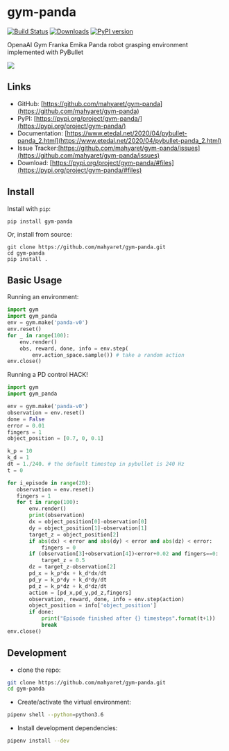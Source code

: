 # gym-panda

[![Build Status](https://travis-ci.org/mahyaret/gym-panda.svg?branch=master)](https://travis-ci.org/mahyaret/gym-panda)
[![Downloads](https://pepy.tech/badge/gym-panda)](https://pepy.tech/project/gym-panda)
[![PyPI version](https://badge.fury.io/py/gym-panda.svg)](https://badge.fury.io/py/gym-panda)


OpenaAI Gym Franka Emika Panda robot grasping environment implemented with PyBullet


![](https://www.etedal.net/img/twenty/panda.gif)

## Links

- GitHub: [https://github.com/mahyaret/gym-panda](https://github.com/mahyaret/gym-panda)
- PyPI: [https://pypi.org/project/gym-panda/](https://pypi.org/project/gym-panda/)
- Documentation: [https://www.etedal.net/2020/04/pybullet-panda_2.html](https://www.etedal.net/2020/04/pybullet-panda_2.html)
- Issue Tracker:[https://github.com/mahyaret/gym-panda/issues](https://github.com/mahyaret/gym-panda/issues)
- Download: [https://pypi.org/project/gym-panda/#files](https://pypi.org/project/gym-panda/#files)


## Install

Install with `pip`:

    pip install gym-panda
    
Or, install from source:

    git clone https://github.com/mahyaret/gym-panda.git
    cd gym-panda
    pip install .

## Basic Usage

Running an environment:

```python
import gym
import gym_panda
env = gym.make('panda-v0')
env.reset()
for _ in range(100):
    env.render()
    obs, reward, done, info = env.step(
        env.action_space.sample()) # take a random action
env.close()
 ```
 
 Running a PD control HACK!
 
 ```python
import gym
import gym_panda

env = gym.make('panda-v0')
observation = env.reset()
done = False
error = 0.01
fingers = 1
object_position = [0.7, 0, 0.1]

k_p = 10
k_d = 1
dt = 1./240. # the default timestep in pybullet is 240 Hz  
t = 0

for i_episode in range(20):
    observation = env.reset()
    fingers = 1
    for t in range(100):
        env.render()
        print(observation)
        dx = object_position[0]-observation[0]
        dy = object_position[1]-observation[1]
        target_z = object_position[2] 
        if abs(dx) < error and abs(dy) < error and abs(dz) < error:
            fingers = 0
        if (observation[3]+observation[4])<error+0.02 and fingers==0:
            target_z = 0.5
        dz = target_z-observation[2]
        pd_x = k_p*dx + k_d*dx/dt
        pd_y = k_p*dy + k_d*dy/dt
        pd_z = k_p*dz + k_d*dz/dt
        action = [pd_x,pd_y,pd_z,fingers]
        observation, reward, done, info = env.step(action)
        object_position = info['object_position']
        if done:
            print("Episode finished after {} timesteps".format(t+1))
            break
env.close()
 ```

## Development

- clone the repo:
```bash
git clone https://github.com/mahyaret/gym-panda.git
cd gym-panda
```
    
- Create/activate the virtual environment:
```bash
pipenv shell --python=python3.6
```

- Install development dependencies:
```bash
pipenv install --dev
```

